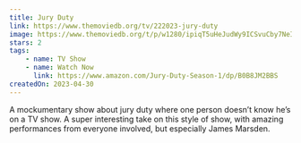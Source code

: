 ```yaml
---
title: Jury Duty
link: https://www.themoviedb.org/tv/222023-jury-duty
image: https://www.themoviedb.org/t/p/w1280/ipiqT5uHeJudWy9ICSvuCby7NeI.jpg
stars: 2
tags:
    - name: TV Show
    - name: Watch Now
      link: https://www.amazon.com/Jury-Duty-Season-1/dp/B0B8JM2BBS
createdOn: 2023-04-30
---
```


A mockumentary show about jury duty where one person doesn’t know he’s on a TV show. A super
interesting take on this style of show, with amazing performances from everyone involved, but
especially James Marsden.
